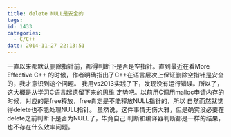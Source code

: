 ```yaml
---
title: delete NULL是安全的
tags:
id: 1433
categories:
  - C/C++
date: 2014-11-27 22:13:51
---
```


一直以来都默认删除指针前，都得判断下是否是空指针。直到最近在看More Effective C++
的时候，作者明确指出了C++在语言层次上保证删除空指针是安全的，我才意识到这个问题。
我用vs2013实践了下，发现没有运行错误。所以了，这大概是从学习C语言起遗留下来的思维
定势吧。以前用C调用malloc申请内存的时候，对应的是free释放，free肯定是不能释放NULL指针的，所以
自然而然就觉得delete也不能处理NULL指针。
虽然说，这件事情无伤大雅，但是确实没必要在delete之前判断下是否为NULL了，毕竟自己
判断和编译器判断都是一样的结果，也不存在什么效率问题。